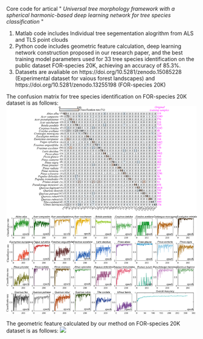 
Core code for artical "<em> Universal tree morphology framework with a spherical harmonic-based deep learning network for tree species classification </em>"
<ol>
  <li>Matlab code includes Individual tree segementation alogrithm from ALS and TLS point clouds</li>
  <li>Python code includes geometric feature calculation, deep learning network construction proposed in our research paper, and the best training model parameters used for 33 tree species identification on the public dataset FOR-species 20K, achieving an accuracy of 85.3%.</li>
  <li>Datasets are avaliable on https://doi.org/10.5281/zenodo.15085228 (Experimental dataset for vaious forest landscapes) and https://doi.org/10.5281/zenodo.13255198 (FOR-species 20K)</li>
</ol>

The confusion matrix for tree species identification on FOR-species 20K dataset is as follows:
![](https://github.com/jk160804211/Universal-tree-morphology-framework/blob/main/text849.png)

The geometric feature calculated by our method on  FOR-species 20K dataset is as follows:
![](https://github.com/jk160804211/Universal-tree-morphology-framework/blob/main/g79.png)
